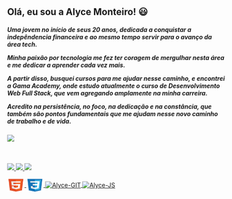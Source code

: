 ## Olá, eu sou a Alyce Monteiro! 😃 

<h5>Uma jovem no início de seus 20 anos, dedicada a conquistar a indepêndencia financeira e ao mesmo tempo servir para o avanço da área tech. 

Minha paixão por tecnologia me fez ter coragem de mergulhar nesta área e me dedicar a aprender cada vez mais. 
  
A partir disso, busquei cursos para me ajudar nesse caminho, e encontrei a Gama Academy, onde estudo atualmente o curso de Desenvolvimento Web Full Stack, que vem agregando amplamente na minha carreira. 

Acredito na persistência, no foco, na dedicação e na constância, que também são pontos fundamentais que me ajudam nesse novo caminho de trabalho e de vida. </h5>

<div>
  <a href="https://www.linkedin.com/in/alyce-monteiro/" target="_blank"> <img src="https://img.shields.io/badge/LinkedIn-0077B5?style=for-the-badge&logo=linkedin&logoColor=white">
</div>
  
##
<br>

<div>
  <a href="https://github.com/alyce-developer">
  <img height="180em" src="https://github-readme-stats.vercel.app/api/top-langs/?username=alyce-developer&langs_count=4&theme=radical">
  <img height="180em" src="https://github-readme-stats.vercel.app/api?username=alyce-developer&show_icons=true&theme=radical">
  <img height="180em" src="(https://github-readme-stats.vercel.app/api/top-langs/?username=alyce-developer)(https://github.com/alyce-developer/github-readme-stats)"/>
</div>  

<div style="display: inline_block"><br>

  <img align="center" alt="Alyce-HTML" height="30" width="40" src="http://raw.githubusercontent.com/devicons/devicon/master/icons/html5/html5-original.svg">
		
  <img align="center" alt="Alyce-CSS" height="30" width="40" src="http://raw.githubusercontent.com/devicons/devicon/master/icons/css3/css3-original.svg">
  
  <img align="center" alt="Alyce-GIT" height="30" width="40" src="https://raw.githubusercontent.com/jmnote/z-icons/master/svg/git.svg">
	
  <img align="center" alt="Alyce-JS" height="30" width="40" src="https://raw.githubusercontent.com/jmnote/z-icons/master/svg/javascript.svg">
          
</div>  
